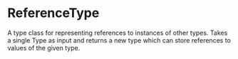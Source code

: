 # ReferenceType

A type class for representing references to instances of other types. Takes a single Type as input and returns a new type which can store references to values of the given type.


